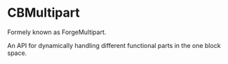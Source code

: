 CBMultipart
==============

Formely known as ForgeMultipart.

An API for dynamically handling different functional parts in the one block space.
